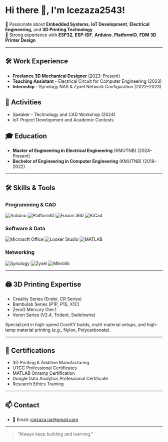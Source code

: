 # Hi there 👋, I'm Icezaza2543!

🔹 Passionate about **Embedded Systems**, **IoT Development**, **Electrical Engineering**, and **3D Printing Technology**  
🔹 Strong experience with **ESP32**, **ESP-IDF**, **Arduino**, **PlatformIO**, **FDM 3D Printer Design**

---

## 🛠️ Work Experience
- **Freelance 3D Mechanical Designer** (2023–Present)  
- **Teaching Assistant** - Electrical Circuit for Computer Engineering (2023)  
- **Internship** - Synology NAS & Zyxel Network Configuration (2022–2023)

## 🎯 Activities
- Speaker - Technology and CAD Workshop (2024)
- IoT Project Development and Academic Contests

## 🎓 Education
- **Master of Engineering in Electrical Engineering** (KMUTNB) (2024–Present)
- **Bachelor of Engineering in Computer Engineering** (KMUTNB) (2018–2022)

---

## 🛠️ Skills & Tools

### Programming & CAD
![Arduino](https://img.shields.io/badge/Arduino-00979D?style=for-the-badge&logo=Arduino&logoColor=white)
![PlatformIO](https://img.shields.io/badge/PlatformIO-FF6600?style=for-the-badge&logo=PlatformIO&logoColor=white)
![Fusion 360](https://img.shields.io/badge/Fusion%20360-FAA21B?style=for-the-badge&logo=Autodesk&logoColor=white)
![KiCad](https://img.shields.io/badge/KiCad-314CB3?style=for-the-badge&logo=KiCad&logoColor=white)

### Software & Data
![Microsoft Office](https://img.shields.io/badge/Microsoft_Office-D83B01?style=for-the-badge&logo=microsoft-office&logoColor=white)
![Looker Studio](https://img.shields.io/badge/Looker_Studio-4285F4?style=for-the-badge&logo=googleanalytics&logoColor=white)
![MATLAB](https://img.shields.io/badge/MATLAB-0076A8?style=for-the-badge&logo=mathworks&logoColor=white)

### Networking
![Synology](https://img.shields.io/badge/Synology-31373D?style=for-the-badge&logo=Synology&logoColor=white)
![Zyxel](https://img.shields.io/badge/Zyxel-009AD9?style=for-the-badge&logo=Zyxel&logoColor=white)
![Mikrotik](https://img.shields.io/badge/Mikrotik-0056A2?style=for-the-badge&logoColor=white)

---

## 🖨️ 3D Printing Expertise
- Creality Series (Ender, CR Series)
- Bambulab Series (P1P, P1S, X1C)
- ZeroG Mercury One.1
- Voron Series (V2.4, Trident, Switchwire)

Specialized in high-speed CoreXY builds, multi-material setups, and high-temp material printing (e.g., Nylon, Polycarbonate).

---

## 📜 Certifications
- 3D Printing & Additive Manufacturing
- UTCC Professional Certificates
- MATLAB Onramp Certification
- Google Data Analytics Professional Certificate
- Research Ethics Training

---

## 📫 Contact
- 📧 Email: icezaza.jar@gmail.com

---

> "Always keep building and learning."
